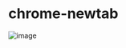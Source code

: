 # chrome-newtab

![image](https://user-images.githubusercontent.com/52522662/233542539-a14eee06-53df-4114-8f6f-55604d09f001.png)
